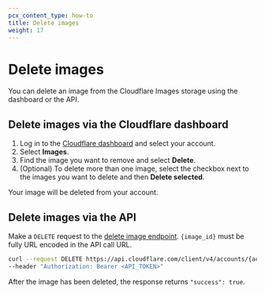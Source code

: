 ```yaml
---
pcx_content_type: how-to
title: Delete images
weight: 17
---
```


# Delete images

You can delete an image from the Cloudflare Images storage using the dashboard or the API.

## Delete images via the Cloudflare dashboard

1. Log in to the [Cloudflare dashboard](https://dash.cloudflare.com/login) and select your account.
2. Select **Images**.
3. Find the image you want to remove and select **Delete**.
4. (Optional) To delete more than one image, select the checkbox next to the images you want to delete and then **Delete selected**.

Your image will be deleted from your account.

## Delete images via the API

Make a `DELETE` request to the [delete image endpoint](/api/operations/cloudflare-images-delete-image). `{image_id}` must be fully URL encoded in the API call URL.

```bash
curl --request DELETE https://api.cloudflare.com/client/v4/accounts/{account_id}/images/v1/{image_id} \
--header "Authorization: Bearer <API_TOKEN>"
```

After the image has been deleted, the response returns `"success": true`.